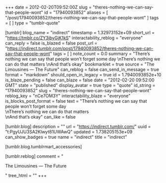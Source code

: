 +++
date = 2012-02-20T09:52:00Z
slug = "theres-nothing-we-can-say-that-people-wont"
id = "17940093852"
aliases = [ "/post/17940093852/theres-nothing-we-can-say-that-people-wont" ]
tags = [ ]
type = "tumblr-quote"

[tumblr]
blog_name = "indirect"
timestamp = 1.32973152e+09
short_url = "https://tmblr.co/ZY3jbyGjK1kS"
interactability_reblog = "everyone"
can_reply = false
is_blazed = false
post_url = "https://indirect.tumblr.com/post/17940093852/theres-nothing-we-can-say-that-people-wont"
tags = [ ]
note_count = 0.0
summary = "There’s nothing we can say that people won’t forget some day \nThere’s nothing we can do that matters \nAnd that’s okay"
bookmarklet = true
source = "The Limousines — The Future"
can_reblog = false
can_send_in_message = true
format = "markdown"
should_open_in_legacy = true
id = 1.7940093852e+10
is_blaze_pending = false
can_blaze = false
date = "2012-02-20 09:52:00 GMT"
state = "published"
display_avatar = true
type = "quote"
id_string = "17940093852"
slug = "theres-nothing-we-can-say-that-people-wont"
reblog_key = "nCe7OM3Y"
interactability_blaze = "everyone"
is_blocks_post_format = false
text = "There&rsquo;s nothing we can say that people won&rsquo;t forget some day<br/>\nThere&rsquo;s nothing we can do that matters<br/>\nAnd that&rsquo;s okay"
can_like = false

[tumblr.blog]
description = ""
url = "https://indirect.tumblr.com/"
uuid = "t:PgyUJU3SA2Klwyt81UWAwQ"
updated = 1.738205153e+09
can_show_badges = true
name = "indirect"
title = "indirect"

[tumblr.blog.tumblrmart_accessories]

[tumblr.reblog]
comment = "<p>The Limousines — The Future</p>"
tree_html = ""
+++

